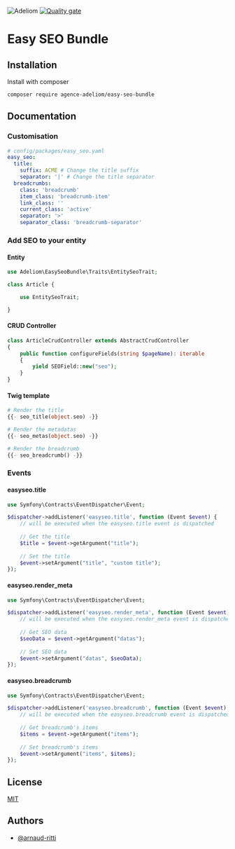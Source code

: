 
![Adeliom](https://adeliom.com/public/uploads/2017/09/Adeliom_logo.png)
[![Quality gate](https://sonarcloud.io/api/project_badges/quality_gate?project=agence-adeliom_easy-seo-bundle)](https://sonarcloud.io/dashboard?id=agence-adeliom_easy-seo-bundle)

# Easy SEO Bundle


## Installation

Install with composer

```bash
composer require agence-adeliom/easy-seo-bundle
```

## Documentation

### Customisation

```yaml
# config/packages/easy_seo.yaml
easy_seo:
  title:
    suffix: ACME # Change the title suffix
    separator: '|' # Change the title separator
  breadcrumbs:
    class: 'breadcrumb'
    item_class: 'breadcrumb-item'
    link_class: ''
    current_class: 'active'
    separator: '>'
    separator_class: 'breadcrumb-separator'
```

### Add SEO to your entity
#### Entity
```php
use Adeliom\EasySeoBundle\Traits\EntitySeoTrait;

class Article {

    use EntitySeoTrait;

}
```
#### CRUD Controller
```php
class ArticleCrudController extends AbstractCrudController
{
    public function configureFields(string $pageName): iterable
    {
        yield SEOField::new("seo");
    }
}
```
#### Twig template
```php
# Render the title
{{- seo_title(object.seo) -}}

# Render the metadatas
{{- seo_metas(object.seo) -}}

# Render the breadcrumb
{{- seo_breadcrumb() -}}
```

### Events

#### easyseo.title
```php
use Symfony\Contracts\EventDispatcher\Event;

$dispatcher->addListener('easyseo.title', function (Event $event) {
    // will be executed when the easyseo.title event is dispatched
    
    // Get the title
    $title = $event->getArgument("title");
    
    // Set the title
    $event->setArgument("title", "custom title");
});
```
#### easyseo.render_meta
```php
use Symfony\Contracts\EventDispatcher\Event;

$dispatcher->addListener('easyseo.render_meta', function (Event $event) {
    // will be executed when the easyseo.render_meta event is dispatched
    
    // Get SEO data
    $seoData = $event->getArgument("datas");
    
    // Set SEO data
    $event->setArgument("datas", $seoData);
});
```
#### easyseo.breadcrumb
```php
use Symfony\Contracts\EventDispatcher\Event;

$dispatcher->addListener('easyseo.breadcrumb', function (Event $event) {
    // will be executed when the easyseo.breadcrumb event is dispatched
    
    // Get breadcrumb's items
    $items = $event->getArgument("items");
    
    // Set breadcrumb's items
    $event->setArgument("items", $items);
});
```

## License

[MIT](https://choosealicense.com/licenses/mit/)


## Authors

- [@arnaud-ritti](https://github.com/arnaud-ritti)


